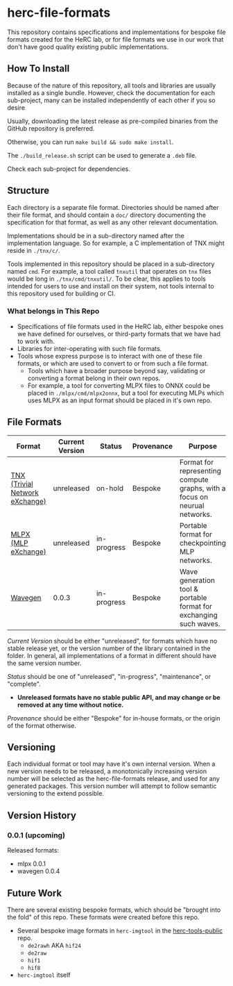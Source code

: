 # herc-file-formats

This repository contains specifications and implementations for bespoke file
formats created for the HeRC lab, or for file formats we use in our work that
don't have good quality existing public implementations.

## How To Install

Because of the nature of this repository, all tools and libraries are usually
installed as a single bundle. However, check the documentation for each
sub-project, many can be installed independently of each other if you so desire

Usually, downloading the latest release as pre-compiled binaries from the
GitHub repository is preferred.

Otherwise, you can run `make build && sudo make install`.

The `./build_release.sh` script can be used to generate a `.deb` file.

Check each sub-project for dependencies.

## Structure

Each directory is a separate file format. Directories should be named after
their file format, and should contain a `doc/` directory documenting the
specification for that format, as well as any other relevant documentation.

Implementations should be in a sub-directory named after the implementation
language. So for example, a C implementation of TNX might reside in `./tnx/c/`.

Tools implemented in this repository should be placed in a sub-directory named
`cmd`. For example, a tool called `tnxutil` that operates on `tnx` files would
be long in `./tnx/cmd/tnxutil/`. To be clear, this applies to tools intended
for users to use and install on their system, not tools internal to this
repository used for building or CI.

### What belongs in This Repo

* Specifications of file formats used in the HeRC lab, either bespoke ones we
  have defined for ourselves, or third-party formats that we have had to work
  with.
* Libraries for inter-operating with such file formats.
* Tools whose express purpose is to interact with one of these file formats,
  or which are used to convert to or from such a file format.
	* Tools which have a broader purpose beyond say, validating or
	  converting a format belong in their own repos.
	* For example, a tool for converting MLPX files to ONNX could be placed
	  in `./mlpx/cmd/mlpx2onnx`, but a tool for executing MLPs which uses
	  MLPX as an input format should be placed in it's own repo.



## File Formats

| Format | Current Version | Status | Provenance | Purpose |
|-|-|-|-|-|
| [TNX (Trivial Network eXchange)](./tnx) | unreleased | on-hold | Bespoke | Format for representing compute graphs, with a focus on neurual networks. |
| [MLPX (MLP eXchange)](./mlpx) | unreleased | in-progress | Bespoke | Portable format for checkpointing MLP networks. |
| [Wavegen](./wavegen) | 0.0.3 | in-progress | Bespoke  | Wave generation tool & portable format for exchanging such waves. |


*Current Version* should be either "unreleased", for formats which have no
stable release yet, or the version number of the library contained in the
folder.  In general, all implementations of a format in different should have
the same version number.

*Status* should be one of "unreleased", "in-progress", "maintenance", or
"complete".
* **Unreleased formats have no stable public API, and may change or be removed
  at any time without notice.**

*Provenance* should be either "Bespoke" for in-house formats, or the origin of
the format otherwise.

## Versioning

Each individual format or tool may have it's own internal version. When a new
version needs to be released, a monotonically increasing version number will be
selected as the herc-file-formats release, and used for any generated packages.
This version number will attempt to follow semantic versioning to the extend
possible.

## Version History

### 0.0.1 (upcoming)

Released formats:
* mlpx 0.0.1
* wavegen 0.0.4

## Future Work

There are several existing bespoke formats, which should be "brought into the
fold" of this repo. These formats were created before this repo.

* Several bespoke image formats in `herc-imgtool` in the
  [herc-tools-public](https://github.com/HeRCLab/herc-tools-public) repo.
	* `de2rawh` AKA `hif24`
	* `de2raw`
	* `hif1`
	* `hif8`
* `herc-imgtool` itself


